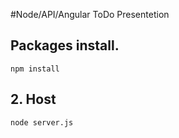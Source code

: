 #Node/API/Angular ToDo Presentetion
## Packages install.
```
npm install
```

## 2. Host
```
node server.js
```